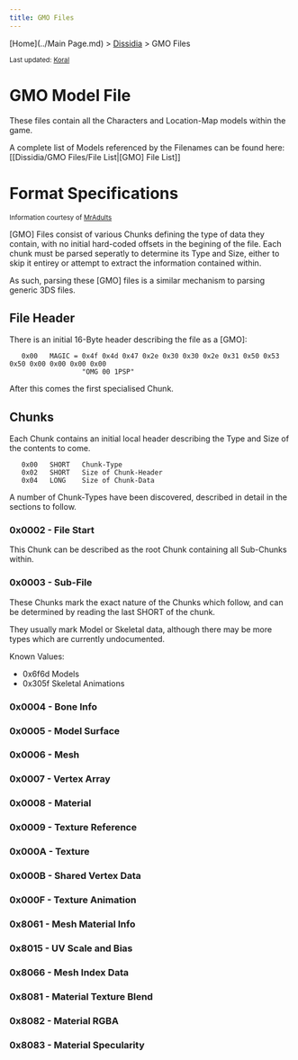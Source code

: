 ```yaml
---
title: GMO Files
---
```


[Home](../Main Page.md) > [Dissidia](../Dissidia.md) > GMO Files

<small>Last updated: [Koral](../User:Koral.md)</small>

# GMO Model File

These files contain all the Characters and Location-Map models within the game.

A complete list of Models referenced by the Filenames can be found here: \[\[Dissidia/GMO Files/File List\|\[GMO\] File List\]\]

# Format Specifications

<small>Information courtesy of [MrAdults](http://www.richwhitehouse.com/index.php?postid=34)</small>

\[GMO\] Files consist of various Chunks defining the type of data they contain, with no initial hard-coded offsets in the begining of the file. Each chunk must be parsed seperatly to determine its Type and Size, either to skip it entirey or attempt to extract the information contained within.

As such, parsing these \[GMO\] files is a similar mechanism to parsing generic 3DS files.

## File Header

There is an initial 16-Byte header describing the file as a \[GMO\]:

       0x00   MAGIC = 0x4f 0x4d 0x47 0x2e 0x30 0x30 0x2e 0x31 0x50 0x53 0x50 0x00 0x00 0x00 0x00 
                      "OMG 00 1PSP"

After this comes the first specialised Chunk.

## Chunks

Each Chunk contains an initial local header describing the Type and Size of the contents to come.

       0x00   SHORT   Chunk-Type
       0x02   SHORT   Size of Chunk-Header
       0x04   LONG    Size of Chunk-Data

A number of Chunk-Types have been discovered, described in detail in the sections to follow.

### 0x0002 - File Start

This Chunk can be described as the root Chunk containing all Sub-Chunks within.

### 0x0003 - Sub-File

These Chunks mark the exact nature of the Chunks which follow, and can be determined by reading the last SHORT of the chunk.

They usually mark Model or Skeletal data, although there may be more types which are currently undocumented.

Known Values:

-   0x6f6d Models
-   0x305f Skeletal Animations

### 0x0004 - Bone Info

### 0x0005 - Model Surface

### 0x0006 - Mesh

### 0x0007 - Vertex Array

### 0x0008 - Material

### 0x0009 - Texture Reference

### 0x000A - Texture

### 0x000B - Shared Vertex Data

### 0x000F - Texture Animation

### 0x8061 - Mesh Material Info

### 0x8015 - UV Scale and Bias

### 0x8066 - Mesh Index Data

### 0x8081 - Material Texture Blend

### 0x8082 - Material RGBA

### 0x8083 - Material Specularity
